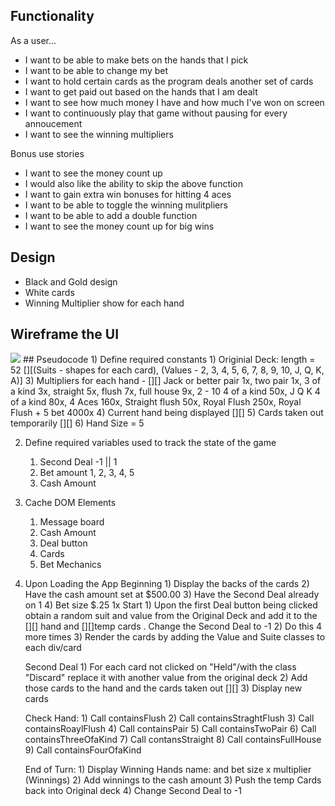 ## Functionality
As a user...
-   I want to be able to make bets on the hands that I pick
-   I want to be able to change my bet
-   I want to hold certain cards as the program deals another set of cards
-   I want to get paid out based on the hands that I am dealt
-   I want to see how much money I have and how much I've won on screen
-   I want to continuously play that game without pausing for every annoucement
-   I want to see the winning multipliers



Bonus use stories
-   I want to see the money count up
-   I would also like the ability to skip the above function
-   I want to gain extra win bonuses for hitting 4 aces
-   I want to be able to toggle the winning mulitpliers
-   I want to be able to add a double function
-   I want to see the money count up for big wins

## Design
-   Black and Gold design
-   White cards 
-   Winning Multiplier show for each hand

## Wireframe the UI
<img src="https://i.imgur.com/H8OpHl2.jpg">
## Pseudocode
1)  Define required constants
    1)  Originial Deck: length = 52 [][(Suits - shapes for each card), (Values - 2, 3, 4, 5, 6, 7, 8, 9, 10, J, Q, K, A)]
    3)  Multipliers for each hand - [][] Jack or better pair 1x, two pair 1x, 3 of a kind 3x, straight 5x, flush 7x, full house 9x, 2 - 10 4 of a kind  50x, J Q K 4 of a kind 80x, 4 Aces 160x, Straight flush 50x, Royal Flush 250x, Royal Flush + 5 bet 4000x
    4)  Current hand being displayed [][]
    5)  Cards taken out temporarily [][]
    6)  Hand Size = 5

2) Define required variables used to track the state of the game
    1) Second Deal -1 || 1
    2) Bet amount 1, 2, 3, 4, 5
    3) Cash Amount

3) Cache DOM Elements
    1) Message board
    2) Cash Amount
    3) Deal button
    4) Cards
    5) Bet Mechanics

4) Upon Loading the App
    Beginning
        1)  Display the backs of the cards
        2)  Have the cash amount set at $500.00
        3)  Have the Second Deal already on 1
        4)  Bet size $.25 1x
    Start
        1)  Upon the first Deal button being clicked obtain a random suit and value from the Original Deck and add it to the [][] hand and [][]temp cards . Change the Second Deal to -1
        2)  Do this 4 more times
        3) Render the cards by adding the Value and Suite classes to each div/card

    Second Deal
        1)  For each card not clicked on "Held"/with the class "Discard" replace it with another value from the original deck
        2) Add those cards to the hand and the cards taken out [][]
        3) Display new cards 

    Check Hand:
        1) Call containsFlush 
            2) Call containsStraghtFlush
            3) Call containsRoaylFlush
        4) Call containsPair
            5) Call containsTwoPair
            6) Call containsThreeOfaKind
            7) Call contansStraight
            8) Call containsFullHouse
            9) Call containsFourOfaKind

    End of Turn:
        1)  Display Winning Hands name: and bet size x multiplier (Winnings)
        2) Add winnings to the cash amount
        3) Push the temp Cards back into Original deck
        4) Change Second Deal to -1
